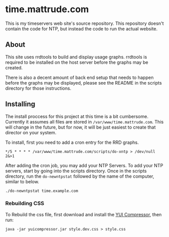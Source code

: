 # time.mattrude.com #

This is my timeservers web site's source repository.  This repository doesn't contain the code for NTP, but instead the code to run the actual website.

## About ##

This site uses rrdtools to build and display usage graphs.  rrdtools is required to be installed on the host server before the graphs may be created.

There is also a decent amount of back end setup that needs to happen before the graphs may be displayed, please see the README in the scripts directory for those instructions.

## Installing ##

The install proccess for this project at this time is a bit cumbersome.  Currently it assumes all files are stored in `/var/www/time.mattrude.com`.  This will change in the future, but for now, it will be just easiest to create that director on your system.

To install, first you need to add a cron entry for the RRD graphs.

    */5 * * * * /var/www/time.mattrude.com/scripts/do-xntp > /dev/null 2&>1

After adding the cron job, you may add your NTP Servers. To add your NTP servers, start by going into the scripts directory.  Once in the scripts directory, run the `do-newntpstat` followed by the name of the computer, similar to below.

    ./do-newntpstat time.example.com

### Rebuilding CSS ###
To Rebuild the css file, first download and install the [YUI Compressor](https://github.com/yui/yuicompressor), then run:

    java -jar yuicompressor.jar style.dev.css > style.css
